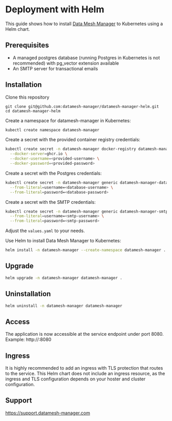 # Deployment with Helm

This guide shows how to install [Data Mesh Manager](https://datamesh-manager.com/) to Kubernetes using a Helm chart.

## Prerequisites

- A managed postgres database (running Postgres in Kubernetes is not recommended) with pg_vector extension available
- An SMTP server for transactional emails

## Installation

Clone this repository
```
git clone git@github.com:datamesh-manager/datamesh-manager-helm.git
cd datamesh-manager-helm
```

Create a namespace for datamesh-manager in Kubernetes:

```bash
kubectl create namespace datamesh-manager
```

Create a secret with the provided container registry credentials:

```bash
kubectl create secret -n datamesh-manager docker-registry datamesh-manager-registry \
  --docker-server=ghcr.io \
  --docker-username=<provided-username> \
  --docker-password=<provided-password> 
```

Create a secret with the Postgres credentials:

```bash
kubectl create secret -n datamesh-manager generic datamesh-manager-database \
  --from-literal=username=<database-username> \
  --from-literal=password=<database-password>
```

Create a secret with the SMTP credentials:

```bash
kubectl create secret -n datamesh-manager generic datamesh-manager-smtp \
  --from-literal=username=<smtp-username> \
  --from-literal=password=<smtp-password>
```

Adjust the `values.yaml` to your needs.

Use Helm to install Data Mesh Manager to Kubernetes:

```bash
helm install -n datamesh-manager --create-namespace datamesh-manager .
```

## Upgrade

```bash
helm upgrade -n datamesh-manager datamesh-manager .
```

## Uninstallation

```bash
helm uninstall -n datamesh-manager datamesh-manager
```


## Access

The application is now accessible at the service endpoint under port 8080.
Example: http://<service-ip-address>:8080

## Ingress

It is highly recommended to add an ingress with TLS protection that routes to the service.
This Helm chart does not include an ingress resource, as the ingress and TLS configuration depends on your hoster and cluster configuration.

## Support

https://support.datamesh-manager.com



